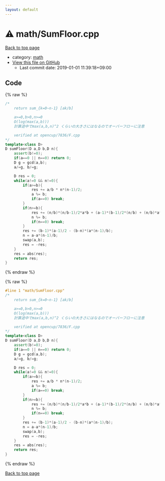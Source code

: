 ```yaml
---
layout: default
---
```


<!-- mathjax config similar to math.stackexchange -->
<script type="text/javascript" async
  src="https://cdnjs.cloudflare.com/ajax/libs/mathjax/2.7.5/MathJax.js?config=TeX-MML-AM_CHTML">
</script>
<script type="text/x-mathjax-config">
  MathJax.Hub.Config({
    TeX: { equationNumbers: { autoNumber: "AMS" }},
    tex2jax: {
      inlineMath: [ ['$','$'] ],
      processEscapes: true
    },
    "HTML-CSS": { matchFontHeight: false },
    displayAlign: "left",
    displayIndent: "2em"
  });
</script>

<script type="text/javascript" src="https://cdnjs.cloudflare.com/ajax/libs/jquery/3.4.1/jquery.min.js"></script>
<script src="https://cdn.jsdelivr.net/npm/jquery-balloon-js@1.1.2/jquery.balloon.min.js" integrity="sha256-ZEYs9VrgAeNuPvs15E39OsyOJaIkXEEt10fzxJ20+2I=" crossorigin="anonymous"></script>
<script type="text/javascript" src="../../assets/js/copy-button.js"></script>
<link rel="stylesheet" href="../../assets/css/copy-button.css" />


# :warning: math/SumFloor.cpp

<a href="../../index.html">Back to top page</a>

* category: <a href="../../index.html#7e676e9e663beb40fd133f5ee24487c2">math</a>
* <a href="{{ site.github.repository_url }}/blob/master/math/SumFloor.cpp">View this file on GitHub</a>
    - Last commit date: 2019-01-01 11:39:18+09:00




## Code

<a id="unbundled"></a>
{% raw %}
```cpp
/*
	return sum_{k=0~n-1} [ak/b]

	a>=0,b>0,n>=0
	O(log(max(a,b)))
	計算途中でmax(a,b,n)^2 くらいの大きさにはなるのでオーバーフローに注意

	verified at opencup/7836/F.cpp
*/
template<class D>
D sumFloor(D a,D b,D n){
	assert(b!=0);
	if(a==0 || n==0) return 0;
	D g = gcd(a,b);
	a/=g, b/=g;

	D res = 0;
	while(a!=0 && n!=0){
		if(a>=b){
			res += a/b * n*(n-1)/2;
			a %= b;
			if(a==0) break;
		}
		if(n>=b){
			res += (n/b)*(n/b-1)/2*a*b + (a-1)*(b-1)/2*(n/b) + (n/b)*a*(n%b);
			n %= b;
			if(n==0) break;
		}
		res += (b-1)*(a-1)/2 - (b-n)*(a*(n-1)/b);
		n = a-a*(n-1)/b;
		swap(a,b);
		res = -res;
	}
	res = abs(res);
	return res;
}

```
{% endraw %}

<a id="bundled"></a>
{% raw %}
```cpp
#line 1 "math/SumFloor.cpp"
/*
	return sum_{k=0~n-1} [ak/b]

	a>=0,b>0,n>=0
	O(log(max(a,b)))
	計算途中でmax(a,b,n)^2 くらいの大きさにはなるのでオーバーフローに注意

	verified at opencup/7836/F.cpp
*/
template<class D>
D sumFloor(D a,D b,D n){
	assert(b!=0);
	if(a==0 || n==0) return 0;
	D g = gcd(a,b);
	a/=g, b/=g;

	D res = 0;
	while(a!=0 && n!=0){
		if(a>=b){
			res += a/b * n*(n-1)/2;
			a %= b;
			if(a==0) break;
		}
		if(n>=b){
			res += (n/b)*(n/b-1)/2*a*b + (a-1)*(b-1)/2*(n/b) + (n/b)*a*(n%b);
			n %= b;
			if(n==0) break;
		}
		res += (b-1)*(a-1)/2 - (b-n)*(a*(n-1)/b);
		n = a-a*(n-1)/b;
		swap(a,b);
		res = -res;
	}
	res = abs(res);
	return res;
}

```
{% endraw %}

<a href="../../index.html">Back to top page</a>

